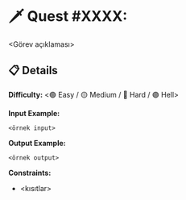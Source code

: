 # 🗡️ Quest #XXXX: <Quest Title>

<Görev açıklaması>

## 📋 Details  
**Difficulty:** <🟢 Easy / 🟡 Medium / 🔴 Hard / 🟣 Hell>  

**Input Example:**  
```
<örnek input>
```

**Output Example:**  
```
<örnek output>
```

**Constraints:**  
- <kısıtlar>
